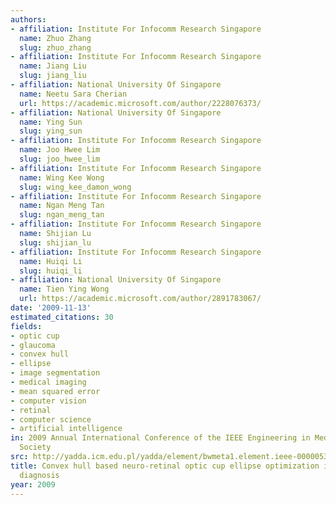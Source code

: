 ```yaml
---
authors:
- affiliation: Institute For Infocomm Research Singapore
  name: Zhuo Zhang
  slug: zhuo_zhang
- affiliation: Institute For Infocomm Research Singapore
  name: Jiang Liu
  slug: jiang_liu
- affiliation: National University Of Singapore
  name: Neetu Sara Cherian
  url: https://academic.microsoft.com/author/2228076373/
- affiliation: National University Of Singapore
  name: Ying Sun
  slug: ying_sun
- affiliation: Institute For Infocomm Research Singapore
  name: Joo Hwee Lim
  slug: joo_hwee_lim
- affiliation: Institute For Infocomm Research Singapore
  name: Wing Kee Wong
  slug: wing_kee_damon_wong
- affiliation: Institute For Infocomm Research Singapore
  name: Ngan Meng Tan
  slug: ngan_meng_tan
- affiliation: Institute For Infocomm Research Singapore
  name: Shijian Lu
  slug: shijian_lu
- affiliation: Institute For Infocomm Research Singapore
  name: Huiqi Li
  slug: huiqi_li
- affiliation: National University Of Singapore
  name: Tien Ying Wong
  url: https://academic.microsoft.com/author/2891783067/
date: '2009-11-13'
estimated_citations: 30
fields:
- optic cup
- glaucoma
- convex hull
- ellipse
- image segmentation
- medical imaging
- mean squared error
- computer vision
- retinal
- computer science
- artificial intelligence
in: 2009 Annual International Conference of the IEEE Engineering in Medicine and Biology
  Society
src: http://yadda.icm.edu.pl/yadda/element/bwmeta1.element.ieee-000005332913
title: Convex hull based neuro-retinal optic cup ellipse optimization in glaucoma
  diagnosis
year: 2009
---
```

